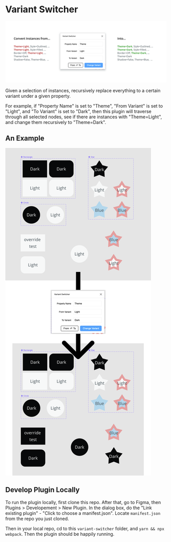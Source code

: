 # Variant Switcher

![Banner](../_screenshots_/variant-switcher-banner.png)

Given a selection of instances, recursively replace everything to a certain variant under a given property.

For example, if "Property Name" is set to "Theme", "From Variant" is set to "Light", and "To Variant" is set to "Dark", then this plugin will traverse through all selected nodes, see if there are instances with "Theme=Light", and change them recursively to "Theme=Dark".

## An Example

![Example](../_screenshots_/variant-switcher-example.png)

## Develop Plugin Locally

To run the plugin locally, first clone this repo. After that, go to Figma, then Plugins > Developement > New Plugin. In the dialog box, do the "Link existing plugin" - "Click to choose a manifest.json". Locate `manifest.json` from the repo you just cloned.

Then in your local repo, cd to this `variant-switcher` folder, and `yarn && npx webpack`. Then the plugin should be happily running.
